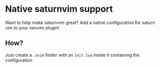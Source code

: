 # Native saturnvim support
Want to help make saturnvim great? Add a native configuration for saturn vim to your neovim plugin!

## How?

Just create a `.svim` folder with an `init.lua` inside it containing the configuration
